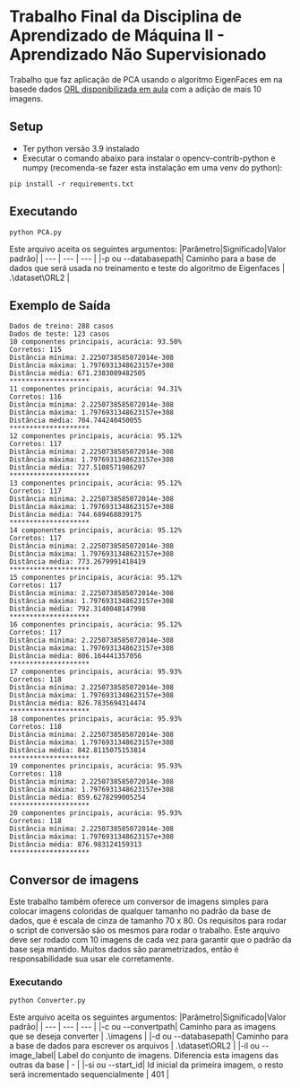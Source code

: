 # Trabalho Final da Disciplina de Aprendizado de Máquina II - Aprendizado Não Supervisionado
Trabalho  que faz aplicação de PCA usando o algoritmo EigenFaces em na basede dados [ORL disponibilizada em aula](https://github.com/lobokoch/unsupervised-learning/blob/main/dataset/ORL.rar) com a adição de mais 10 imagens.

## Setup
- Ter python versão 3.9 instalado
- Executar o comando abaixo para instalar o opencv-contrib-python e numpy (recomenda-se fazer esta instalação em uma venv do python):
```console
pip install -r requirements.txt
```

## Executando
```console
python PCA.py
```
Este arquivo aceita os seguintes argumentos:
|Parâmetro|Significado|Valor padrão|
| --- | --- | --- |
|-p ou --databasepath| Caminho para a base de dados que será usada no treinamento e teste do algoritmo de Eigenfaces | .\dataset\ORL2 |

## Exemplo de Saída
```console
Dados de treino: 288 casos
Dados de teste: 123 casos
10 componentes principais, acurácia: 93.50%
Corretos: 115
Distância mínima: 2.2250738585072014e-308
Distância máxima: 1.7976931348623157e+308
Distância média: 671.2383089482505
********************
11 componentes principais, acurácia: 94.31%
Corretos: 116
Distância mínima: 2.2250738585072014e-308
Distância máxima: 1.7976931348623157e+308
Distância média: 704.744240450055
********************
12 componentes principais, acurácia: 95.12%
Corretos: 117
Distância mínima: 2.2250738585072014e-308
Distância máxima: 1.7976931348623157e+308
Distância média: 727.5108571986297
********************
13 componentes principais, acurácia: 95.12%
Corretos: 117
Distância mínima: 2.2250738585072014e-308
Distância máxima: 1.7976931348623157e+308
Distância média: 744.689468839175
********************
14 componentes principais, acurácia: 95.12%
Corretos: 117
Distância mínima: 2.2250738585072014e-308
Distância máxima: 1.7976931348623157e+308
Distância média: 773.2679991418419
********************
15 componentes principais, acurácia: 95.12%
Corretos: 117
Distância mínima: 2.2250738585072014e-308
Distância máxima: 1.7976931348623157e+308
Distância média: 792.3140048147998
********************
16 componentes principais, acurácia: 95.12%
Corretos: 117
Distância mínima: 2.2250738585072014e-308
Distância máxima: 1.7976931348623157e+308
Distância média: 806.164441357056
********************
17 componentes principais, acurácia: 95.93%
Corretos: 118
Distância mínima: 2.2250738585072014e-308
Distância máxima: 1.7976931348623157e+308
Distância média: 826.7835694314474
********************
18 componentes principais, acurácia: 95.93%
Corretos: 118
Distância mínima: 2.2250738585072014e-308
Distância máxima: 1.7976931348623157e+308
Distância média: 842.8115075153814
********************
19 componentes principais, acurácia: 95.93%
Corretos: 118
Distância mínima: 2.2250738585072014e-308
Distância máxima: 1.7976931348623157e+308
Distância média: 859.6278299005254
********************
20 componentes principais, acurácia: 95.93%
Corretos: 118
Distância mínima: 2.2250738585072014e-308
Distância máxima: 1.7976931348623157e+308
Distância média: 876.983124159313
********************
```

## Conversor de imagens
Este trabalho também oferece um conversor de imagens simples para colocar imagens coloridas de qualquer tamanho no padrão da base de dados, que é escala de cinza de tamanho 70 x 80. Os requisitos para rodar o script de conversão são os mesmos para rodar o trabalho. Este arquivo deve ser rodado com 10 imagens de cada vez para garantir que o padrão da base seja mantido. Muitos dados são parametrizados, então é responsabilidade sua usar ele corretamente.

### Executando
```console
python Converter.py
```
Este arquivo aceita os seguintes argumentos:
|Parâmetro|Significado|Valor padrão|
| --- | --- | --- |
|-c ou --convertpath| Caminho para as imagens que se deseja converter | .\imagens |
|-d ou --databasepath| Caminho para a base de dados para escrever os arquivos | .\dataset\ORL2 |
|-il ou --image_label| Label do conjunto de imagens. Diferencia esta imagens das outras da base | - |
|-si ou --start_id| Id inicial da primeira imagem, o resto será incrementado sequencialmente | 401 |
